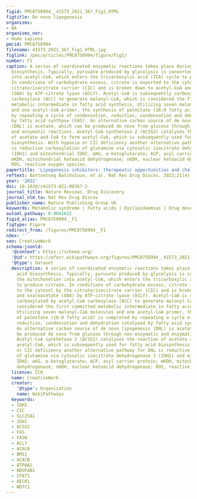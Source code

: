 ```yaml
---
figid: PMC8758994__41573_2021_367_Fig1_HTML
figtitle: De novo lipogenesis
organisms:
- NA
organisms_ner:
- Homo sapiens
pmcid: PMC8758994
filename: 41573_2021_367_Fig1_HTML.jpg
figlink: /pmc/articles/PMC8758994/figure/Fig1/
number: F1
caption: A series of coordinated enzymatic reactions takes place during fatty acid
  biosynthesis. Typically, pyruvate produced by glycolysis is converted in the mitochondrion
  into acetyl-CoA, which enters the tricarboxylic acid (TCA) cycle to produce citrate.
  In conditions of carbohydrate excess, citrate is exported to the cytosol by the
  citrate/isocitrate carrier (CIC) and is broken down to acetyl-CoA and oxaloacetate
  (OAA) by ATP-citrate lyase (ACLY). Acetyl-CoA is subsequently carboxylated by acetyl-CoA
  carboxylase (ACC) to generate malonyl-CoA, which is considered the first committed
  metabolic intermediate in fatty acid synthesis. Utilizing seven malonyl-CoA molecules
  and one acetyl-CoA primer, the synthesis of palmitate (16:0 fatty acid) is completed
  by repeating a cycle of condensation, reduction, condensation and dehydration catalysed
  by fatty acid synthase (FAS). An alternative carbon source of de novo lipogenesis
  (DNL) is acetate, which can be produced de novo from glucose through non-enzymatic
  and enzymatic reactions. Acetyl-CoA synthetase 2 (ACSS2) catalyses the reaction
  of acetate and CoA to form acetyl-CoA, which is subsequently used for fatty acid
  biosynthesis. With hypoxia or CIC deficiency another alternative pathway for DNL
  is reductive carboxylation of glutamine via cytosolic isocitrate dehydrogenase 1
  (IDH1) and mitochondrial IDH2. αKG, α-ketoglutarate; ACP, acyl carrier protein;
  mKDH, mitochondrial ketoacid dehydrogenase; nKDH, nuclear ketoacid dehydrogenase;
  ROS, reactive oxygen species.
papertitle: 'Lipogenesis inhibitors: therapeutic opportunities and challenges.'
reftext: Battsetseg Batchuluun, et al. Nat Rev Drug Discov. 2022;21(4):283-305.
year: '2022'
doi: 10.1038/s41573-021-00367-2
journal_title: Nature Reviews. Drug Discovery
journal_nlm_ta: Nat Rev Drug Discov
publisher_name: Nature Publishing Group UK
keywords: Metabolic syndrome | Fatty acids | Dyslipidaemias | Drug development
automl_pathway: 0.9041622
figid_alias: PMC8758994__F1
figtype: Figure
redirect_from: /figures/PMC8758994__F1
ndex: ''
seo: CreativeWork
schema-jsonld:
  '@context': https://schema.org/
  '@id': https://pfocr.wikipathways.org/figures/PMC8758994__41573_2021_367_Fig1_HTML.html
  '@type': Dataset
  description: A series of coordinated enzymatic reactions takes place during fatty
    acid biosynthesis. Typically, pyruvate produced by glycolysis is converted in
    the mitochondrion into acetyl-CoA, which enters the tricarboxylic acid (TCA) cycle
    to produce citrate. In conditions of carbohydrate excess, citrate is exported
    to the cytosol by the citrate/isocitrate carrier (CIC) and is broken down to acetyl-CoA
    and oxaloacetate (OAA) by ATP-citrate lyase (ACLY). Acetyl-CoA is subsequently
    carboxylated by acetyl-CoA carboxylase (ACC) to generate malonyl-CoA, which is
    considered the first committed metabolic intermediate in fatty acid synthesis.
    Utilizing seven malonyl-CoA molecules and one acetyl-CoA primer, the synthesis
    of palmitate (16:0 fatty acid) is completed by repeating a cycle of condensation,
    reduction, condensation and dehydration catalysed by fatty acid synthase (FAS).
    An alternative carbon source of de novo lipogenesis (DNL) is acetate, which can
    be produced de novo from glucose through non-enzymatic and enzymatic reactions.
    Acetyl-CoA synthetase 2 (ACSS2) catalyses the reaction of acetate and CoA to form
    acetyl-CoA, which is subsequently used for fatty acid biosynthesis. With hypoxia
    or CIC deficiency another alternative pathway for DNL is reductive carboxylation
    of glutamine via cytosolic isocitrate dehydrogenase 1 (IDH1) and mitochondrial
    IDH2. αKG, α-ketoglutarate; ACP, acyl carrier protein; mKDH, mitochondrial ketoacid
    dehydrogenase; nKDH, nuclear ketoacid dehydrogenase; ROS, reactive oxygen species.
  license: CC0
  name: CreativeWork
  creator:
    '@type': Organization
    name: WikiPathways
  keywords:
  - IDH2
  - CIC
  - SLC25A1
  - IDH1
  - ACSS2
  - FAS
  - FASN
  - ACLY
  - ACACA
  - BMS1
  - ACACB
  - ATP8A2
  - NDUFAB1
  - CPAT1
  - DECR1
  - WDTC1
---
```


